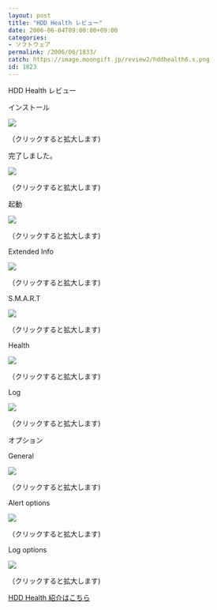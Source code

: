 ```yaml
---
layout: post
title: "HDD Health レビュー"
date: 2006-06-04T09:00:00+09:00
categories:
- ソフトウェア
permalink: /2006/06/1833/
catch: https://image.moongift.jp/review2/hddhealth6.s.png
id: 1823
---
```

HDD Health レビュー  
<!--more-->

インストール

  

[![](https://image.moongift.jp/review2/hddhealth1.s.png)](https://image.moongift.jp/review2/hddhealth1.png)  
  
（クリックすると拡大します)

  

完了しました。

  

[![](https://image.moongift.jp/review2/hddhealth2.s.png)](https://image.moongift.jp/review2/hddhealth2.png)  
  
（クリックすると拡大します)

  

起動

  

[![](https://image.moongift.jp/review2/hddhealth3.s.png)](https://image.moongift.jp/review2/hddhealth3.png)  
  
（クリックすると拡大します)

  

Extended Info

  

[![](https://image.moongift.jp/review2/hddhealth4.s.png)](https://image.moongift.jp/review2/hddhealth4.png)  
  
（クリックすると拡大します)

  

S.M.A.R.T

  

[![](https://image.moongift.jp/review2/hddhealth5.s.png)](https://image.moongift.jp/review2/hddhealth5.png)  
  
（クリックすると拡大します)

  

Health

  

[![](https://image.moongift.jp/review2/hddhealth6.s.png)](https://image.moongift.jp/review2/hddhealth6.png)  
  
（クリックすると拡大します)

  

Log

  

[![](https://image.moongift.jp/review2/hddhealth7.s.png)](https://image.moongift.jp/review2/hddhealth7.png)  
  
（クリックすると拡大します)

  

オプション

  

General

  

[![](https://image.moongift.jp/review2/hddhealth9.s.png)](https://image.moongift.jp/review2/hddhealth9.png)  
  
（クリックすると拡大します)

  

Alert options

  

[![](https://image.moongift.jp/review2/hddhealth11.s.png)](https://image.moongift.jp/review2/hddhealth11.png)  
  
（クリックすると拡大します)

  

Log options

  

[![](https://image.moongift.jp/review2/hddhealth12.s.png)](https://image.moongift.jp/review2/hddhealth12.png)  
  
（クリックすると拡大します)

  

[HDD Health 紹介はこちら](http://fw.moongift.jp/intro/i-1829.html)

